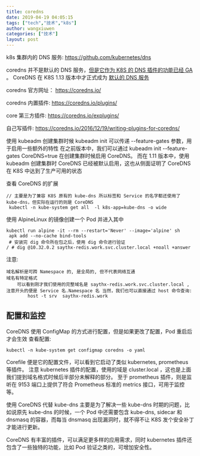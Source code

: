 ```yaml
---
title: coredns
date: 2019-04-19 04:05:15
tags: ["tech","技术","k8s"]
author: wangxiuwen
categories: ["技术"]
layout: post
---
```


k8s 集群内的 DNS 服务:
<https://github.com/kubernetes/dns>

coredns 并不是默认的 DNS 服务，[但是它作为 K8S 的 DNS 插件的功能已经 GA](https://github.com/kubernetes/enhancements/issues/427) 。
CoreDNS 在 K8S 1.13 版本中才正式成为 [默认的 DNS 服务](https://kubernetes.io/blog/2018/12/03/kubernetes-1-13-release-announcement/)

coredns 官方网址：
<https://coredns.io/>


coredns 内置插件:
<https://coredns.io/plugins/>

core 第三方插件:
<https://coredns.io/explugins/>

自己写插件:
<https://coredns.io/2016/12/19/writing-plugins-for-coredns/>


使用 kubeadm 创建集群时候 kubeadm init 可以传递 --feature-gates 参数，用于启用一些额外的特性
在之前版本中，我们可以通过 kubeadm init --feature-gates CoreDNS=true 在创建集群时候启用 CoreDNS。
而在 1.11 版本中，使用 kubeadm 创建集群时 CoreDNS 已经被默认启用，这也从侧面证明了 CoreDNS 在 K8S 中达到了生产可用的状态


查看 CoreDNS 的扩展

```
// 主要是为了兼容 K8S 原有的 kube-dns 所以标签和 Service 的名字都还使用了 kube-dns，但实际在运行的则是 CoreDNS
 kubectl -n kube-system get all  -l k8s-app=kube-dns -o wide
```

使用 AlpineLinux 的镜像创建一个 Pod 并进入其中

```
kubectl run alpine -it --rm --restart='Never' --image='alpine' sh
 apk add --no-cache bind-tools
 # 安装完 dig 命令所在包之后，使用 dig 命令进行验证
/ # dig @10.32.0.2 saythx-redis.work.svc.cluster.local +noall +answer
```

注意:
```
域名解析是可跨 Namespace 的, 是全局的, 但不代表网络互通
域名有特定格式
	可以看到刚才我们使用的完整域名是 saythx-redis.work.svc.cluster.local , 注意开头的便是 Service 名.Namespace 名 当然，我们也可以直接通过 host 命令查询:
		host -t srv  saythx-redis.work
```

## 配置和监控

CoreDNS 使用 ConfigMap 的方式进行配置，但是如果更改了配置，Pod 重启后才会生效
查看配置:
```
kubectl -n kube-system get configmap coredns -o yaml
```

Corefile 便是它的配置文件，可以看到它启动了类似 kubernetes, prometheus 等插件。
注意 kubernetes 插件的配置，使用的域是 cluster.local ，这也是上面我们提到域名格式时候后半部分未解释的部分。
至于 prometheus 插件，则是监听在 9153 端口上提供了符合 Prometheus 标准的 metrics 接口，可用于监控等。


使用 CoreDNS 代替 kube-dns 主要是为了解决一些 kube-dns 时期的问题，比如说原先 kube-dns 的时候，一个 Pod 中还需要包含 kube-dns, sidecar 和 dnsmasq 的容器，而每当 dnsmasq 出现漏洞时，就不得不让 K8S 发个安全补丁才能进行更新。

CoreDNS 有丰富的插件，可以满足更多样的应用需求，同时 kubernetes 插件还包含了一些独特的功能，比如 Pod 验证之类的，可增加安全性。